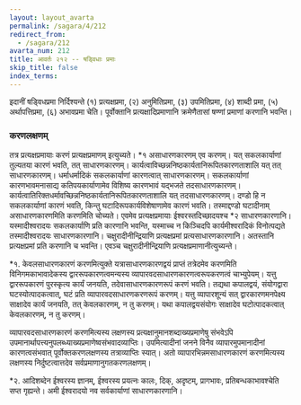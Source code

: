 ```yaml
---
layout: layout_avarta
permalink: /sagara/4/212
redirect_from:
  - /sagara/212
avarta_num: 212
title: आवर्तः २१२ -- षड्विधाः प्रमाः
skip_title: false
index_terms: 
---
```


इदानीं षड्विधप्रमा निर्दिश्यन्ते
(१) प्रत्यक्षप्रमा, (२) अनुमितिप्रमा, (३) उपमितिप्रमा, (४) शाब्दी
प्रमा, (५) अर्थापत्तिप्रमा, (६) अभावप्रमा चेति। पूर्वोक्तानि प्रत्यक्षादिप्रमाणानि क्रमेणैतासां षण्णां प्रमाणां करणानि भवन्ति।

### करणलक्षणम्

तत्र प्रत्यक्षप्रमायाः करणं प्रत्यक्षप्रमाणम् इत्युच्यते।
*१ असाधारणकारणम् एव करणम्। यत् सकलकार्याणां तुल्यतया कारणं भवति,
तत् साधारणकारणम्। कार्यत्वाविच्छन्ननिष्ठकार्यतानिरूपितकारणताशालि यत्
तत् साधारणकारणम्। धर्माधर्मादिकं सकलकार्याणां कारणत्वात् साधारणकारणम्। सकलकार्याणां कारणभावमनासाद्य कतिपयकार्याणामेव विशिष्य कारणभावं
यद्भजते तदसाधारणकारणम्। कार्यत्वातिरिक्तधर्मावच्छिन्ननिष्ठकार्यतानिरूपितकारणताशालि यत् तदसाधारणकारणम्। दण्डो हि न सकलकार्याणां
कारणं भवति, किन्तु घटादिरूपकार्यविशेषाणामेव कारणं भवति। तस्माद्दण्डो
घटादीनाम् असाधारणकारणमिति करणमिति चोच्यते। एवमेव प्रत्यक्षप्रमायाः
ईश्वरस्तदिच्छादयश्च *२ साधारणकारणानि। यस्मादीश्वरादयः सकलकार्याणि प्रति
कारणानि भवन्ति, यस्माच्च न किञ्चिदपि कार्यमीश्वरादिकं विनोत्पद्यते
तस्मादीश्वरादयः साधारणकारणानि। चक्षुरादीनीन्द्रियाणि प्रत्यक्षप्रमां
प्रत्यसाधारणकारणानि। अतस्तानि प्रत्यक्षप्रमां प्रति करणानि च भवन्ति।
एवञ्च चक्षुरादीनीन्द्रियाणि प्रत्यक्षप्रमाणानीत्युच्यन्ते।

<div class="footnote" markdown="1">
*१. केवलसाधारणकारणं करणमित्युक्ते यत्रासाधारणकारणद्वयं प्राप्तं तत्रेदमेव
करणमिति विनिगमकाभावादेकस्य द्वाररूपकारणत्वमन्यस्य व्यापारवदसाधारणकारणत्वरूपकरणत्वं चाभ्युपेयम्। यत्तु द्वाररूपकारणं पुरस्कृत्य कार्यं जनयति, तदेवासाधारणकारणरूपं करणं भवति। तद्यथा कपालद्वयं, संयोगद्वारा घटस्योत्पादकत्वात्, घटं प्रति
व्यापारवदसाधारणकरणरूपं करणम्। यत्तु व्यापारशून्यं सत् द्वारकारणमनपेक्ष्य
साक्षादेव कार्यं जनयति, तत् केवलकारणम्, न तु करणम्। यथा कपालद्वयसंयोगः
साक्षादेव घटोत्पादकत्वात् केवलकारणम्, न तु करणम्।

व्यापारवदसाधारणकारणं करणमित्यस्य लक्षणस्य प्रत्यक्षानुमानशब्दाख्यप्रमाणेषु
संभवेऽपि उपमानार्थापत्त्यनुपलब्ध्याख्यप्रमाणेष्वसंभवादव्याप्तिः। उपमित्यादीनां जनने
विनैव व्यापारमुपमानादीनां कारणत्वसंभवात् पूर्वोक्तकरणलक्षणस्य तत्राव्याप्तिः स्यात्।
अतो व्यापारभिन्नमसाधारणकारणं करणमित्यस्य लक्षणस्य निर्दुष्टत्वात्तदेव सर्वप्रमाणानुगतकरणलक्षणम्।

*२. आदिशब्देन ईश्वरस्य ज्ञानम्, ईश्वरस्य प्रयत्नः कालः, दिक्, अदृष्टम्, प्रागभावः,
प्रतिबन्धकाभावश्चेति सप्त गृह्यन्ते। अमी ईश्वरादयो नव सर्वकार्याणां साधारणकारणानि।
</div>